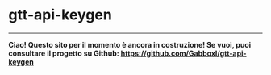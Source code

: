 # gtt-api-keygen

-----
**Ciao! Questo sito per il momento è ancora in costruzione! Se vuoi, puoi consultare il progetto su Github: https://github.com/Gabboxl/gtt-api-keygen**
